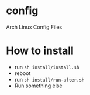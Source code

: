 # config
Arch Linux Config Files

# How to install
- run `sh install/install.sh`
- reboot
- run `sh install/run-after.sh`
- Run something else
